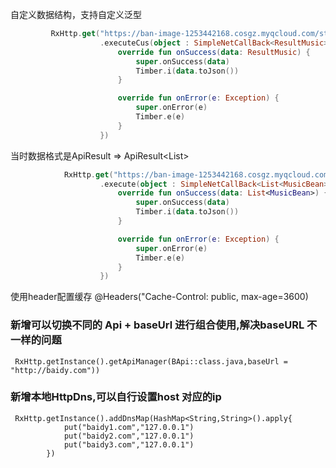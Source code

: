 自定义数据结构，支持自定义泛型
```kotlin
         RxHttp.get("https://ban-image-1253442168.cosgz.myqcloud.com/static/app_config/an_music.json")
                    .executeCus(object : SimpleNetCallBack<ResultMusic>(this) {
                        override fun onSuccess(data: ResultMusic) {
                            super.onSuccess(data)
                            Timber.i(data.toJson())
                        }

                        override fun onError(e: Exception) {
                            super.onError(e)
                            Timber.e(e)
                        }
                    })
```

当时数据格式是ApiResult<T>   => ApiResult<List<MusicBean>>
```kotlin
            RxHttp.get("https://ban-image-1253442168.cosgz.myqcloud.com/static/app_config/an_music.json")
                    .execute(object : SimpleNetCallBack<List<MusicBean>>(this) {
                        override fun onSuccess(data: List<MusicBean>) {
                            super.onSuccess(data)
                            Timber.i(data.toJson())
                        }

                        override fun onError(e: Exception) {
                            super.onError(e)
                            Timber.e(e)
                        }
                    })
```

使用header配置缓存
 @Headers("Cache-Control: public, max-age=3600)


###  新增可以切换不同的 Api + baseUrl  进行组合使用,解决baseURL 不一样的问题
 ```
  RxHttp.getInstance().getApiManager(BApi::class.java,baseUrl = "http://baidy.com"))
 ```

### 新增本地HttpDns,可以自行设置host 对应的ip
```
 RxHttp.getInstance().addDnsMap(HashMap<String,String>().apply{
            put("baidy1.com","127.0.0.1")
            put("baidy2.com","127.0.0.1")
            put("baidy3.com","127.0.0.1")
        })
```